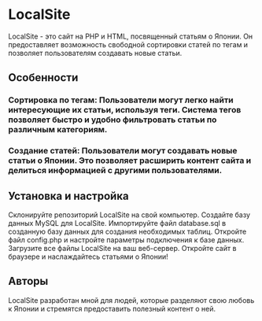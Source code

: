 # LocalSite

LocalSite - это сайт на PHP и HTML, посвященный статьям о Японии. Он предоставляет возможность свободной сортировки статей по тегам и позволяет пользователям создавать новые статьи.
<h2>Особенности</h2>
<h3>Сортировка по тегам: Пользователи могут легко найти интересующие их статьи, используя теги. Система тегов позволяет быстро и удобно фильтровать статьи по различным категориям.</h3>
<h3>Создание статей: Пользователи могут создавать новые статьи о Японии. Это позволяет расширить контент сайта и делиться информацией с другими пользователями.</h3>

<h2>Установка и настройка</h2>
Склонируйте репозиторий LocalSite на свой компьютер.
Создайте базу данных MySQL для LocalSite.
Импортируйте файл database.sql в созданную базу данных для создания необходимых таблиц.
Откройте файл config.php и настройте параметры подключения к базе данных.
Загрузите все файлы LocalSite на ваш веб-сервер.
Откройте сайт в браузере и наслаждайтесь статьями о Японии!

<h2>Авторы</h2>
LocalSite разработан мной для людей, которые разделяют свою любовь к Японии и стремятся предоставить полезный контент о ней.
